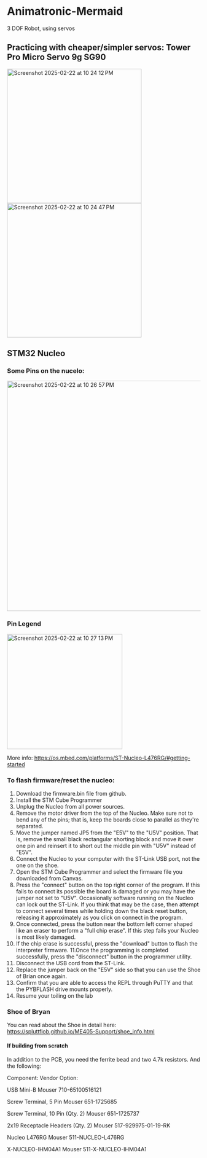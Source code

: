 # Animatronic-Mermaid

3 DOF Robot, using servos


## Practicing with cheaper/simpler servos: Tower Pro Micro Servo 9g SG90

<img width="350" alt="Screenshot 2025-02-22 at 10 24 12 PM" src="https://github.com/user-attachments/assets/bd650ebe-126e-4429-be75-978fe0d2ebff" />
<img width="350" alt="Screenshot 2025-02-22 at 10 24 47 PM" src="https://github.com/user-attachments/assets/9757dcaf-6b78-4c58-b9d6-65fc7955e032" />

## STM32 Nucleo 

### Some Pins on the nucelo:

<img width="600" alt="Screenshot 2025-02-22 at 10 26 57 PM" src="https://github.com/user-attachments/assets/e5246148-01ca-4951-902b-e763e58fa461" />

### Pin Legend

<img width="300" alt="Screenshot 2025-02-22 at 10 27 13 PM" src="https://github.com/user-attachments/assets/161ca3a7-b200-474e-be77-9ff7458edc8d" />

More info: https://os.mbed.com/platforms/ST-Nucleo-L476RG/#getting-started

### To flash firmware/reset the nucleo:
1. Download the firmware.bin file from github. 
2. Install the STM Cube Programmer
3. Unplug the Nucleo from all power sources.
4. Remove the motor driver from the top of the Nucleo. Make sure not to bend any of the pins; that is, keep the boards close to parallel as they're separated.
5. Move the jumper named JP5 from the "E5V" to the "U5V" position. That is, remove the small black rectangular shorting block and move it over one pin and reinsert it to short out the middle pin with "U5V" instead of "E5V".
6. Connect the Nucleo to your computer with the ST-Link USB port, not the one on the shoe.
7. Open the STM Cube Programmer and select the firmware file you downloaded from Canvas.
8. Press the "connect" button on the top right corner of the program. If this fails to connect its possible the board is damaged or you may have the jumper not set to "U5V".
Occasionally software running on the Nucleo can lock out the ST-Link. If you think that may be the case, then attempt to connect several times while holding down the black reset button, releasing it approximately as you click on connect in the program.
9. Once connected, press the button near the bottom left corner shaped like an eraser to perform a "full chip erase". If this step fails your Nucleo is most likely damaged.
10. If the chip erase is successful, press the "download" button to flash the interpreter firmware.
11.Once the programming is completed successfully, press the "disconnect" button in the programmer utility.
12. Disconnect the USB cord from the ST-Link.
13. Replace the jumper back on the "E5V" side so that you can use the Shoe of Brian once again.
14. Confirm that you are able to access the REPL through PuTTY and that the PYBFLASH drive mounts properly.
15. Resume your toiling on the lab

### Shoe of Bryan 
You can read about the Shoe in detail here: https://spluttflob.github.io/ME405-Support/shoe_info.html

#### If building from scratch
In addition to the PCB, you need the ferrite bead  and two 4.7k resistors. And the following: 

Component:
Vendor Option:

USB Mini-B
Mouser 710-65100516121

Screw Terminal, 5 Pin
Mouser 651-1725685

Screw Terminal, 10 Pin (Qty. 2)
Mouser 651-1725737

2x19 Receptacle Headers (Qty. 2)
Mouser 517-929975-01-19-RK

Nucleo L476RG
Mouser 511-NUCLEO-L476RG

X-NUCLEO-IHM04A1
Mouser 511-X-NUCLEO-IHM04A1

